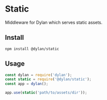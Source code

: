 # Static

Middleware for Dylan which serves static assets.

## Install

`npm install @dylan/static`

## Usage

``` js
const dylan = require('dylan');
const static = require('@dylan/static');
const app = dylan();

app.use(static('path/to/assets/dir'));
```
